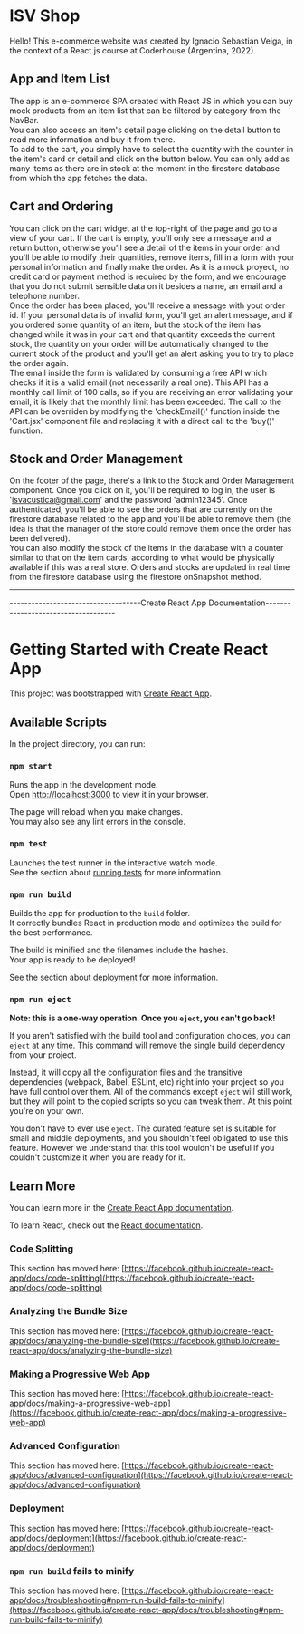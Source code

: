 # ISV Shop

Hello! This e-commerce website was created by Ignacio Sebastián Veiga, in the context of a React.js course at Coderhouse (Argentina, 2022).

## App and Item List

The app is an e-commerce SPA created with React JS in which you can buy mock products from an item list that can be filtered by category from the NavBar.  
You can also access an item's detail page clicking on the detail button to read more information and buy it from there.  
To add to the cart, you simply have to select the quantity with the counter in the item's card or detail and click on the button below. You can only add as many items as there are in stock at the moment in the firestore database from which the app fetches the data.

## Cart and Ordering

You can click on the cart widget at the top-right of the page and go to a view of your cart. If the cart is empty, you'll only see a message and a return button, otherwise you'll see a detail of the items in your order and you'll be able to modify their quantities, remove items, fill in a form with your personal information and finally make the order. As it is a mock proyect, no credit card or payment method is required by the form, and we encourage that you do not submit sensible data on it besides a name, an email and a telephone number.  
Once the order has been placed, you'll receive a message with yout order id. If your personal data is of invalid form, you'll get an alert message, and if you ordered some quantity of an item, but the stock of the item has changed while it was in your cart and that quantity exceeds the current stock, the quantity on your order will be automatically changed to the current stock of the product and you'll get an alert asking you to try to place the order again.  
The email inside the form is validated by consuming a free API which checks if it is a valid email (not necessarily a real one). This API has a monthly call limit of 100 calls, so if you are receiving an error validating your email, it is likely that the monthly limit has been exceeded. The call to the API can be overriden by modifying the 'checkEmail()' function inside the 'Cart.jsx' component file and replacing it with a direct call to the 'buy()' function.

## Stock and Order Management

On the footer of the page, there's a link to the Stock and Order Management component. Once you click on it, you'll be required to log in, the user is 'isvacustica@gmail.com' and the password 'admin12345'. Once authenticated, you'll be able to see the orders that are currently on the firestore database related to the app and you'll be able to remove them (the idea is that the manager of the store could remove them once the order has been delivered).  
You can also modify the stock of the items in the database with a counter similar to that on the item cards, according to what would be physically available if this was a real store. Orders and stocks are updated in real time from the firestore database using the firestore onSnapshot method.


---

------------------------------------Create React App Documentation------------------------------------

# Getting Started with Create React App

This project was bootstrapped with [Create React App](https://github.com/facebook/create-react-app).

## Available Scripts

In the project directory, you can run:

### `npm start`

Runs the app in the development mode.\
Open [http://localhost:3000](http://localhost:3000) to view it in your browser.

The page will reload when you make changes.\
You may also see any lint errors in the console.

### `npm test`

Launches the test runner in the interactive watch mode.\
See the section about [running tests](https://facebook.github.io/create-react-app/docs/running-tests) for more information.

### `npm run build`

Builds the app for production to the `build` folder.\
It correctly bundles React in production mode and optimizes the build for the best performance.

The build is minified and the filenames include the hashes.\
Your app is ready to be deployed!

See the section about [deployment](https://facebook.github.io/create-react-app/docs/deployment) for more information.

### `npm run eject`

**Note: this is a one-way operation. Once you `eject`, you can't go back!**

If you aren't satisfied with the build tool and configuration choices, you can `eject` at any time. This command will remove the single build dependency from your project.

Instead, it will copy all the configuration files and the transitive dependencies (webpack, Babel, ESLint, etc) right into your project so you have full control over them. All of the commands except `eject` will still work, but they will point to the copied scripts so you can tweak them. At this point you're on your own.

You don't have to ever use `eject`. The curated feature set is suitable for small and middle deployments, and you shouldn't feel obligated to use this feature. However we understand that this tool wouldn't be useful if you couldn't customize it when you are ready for it.

## Learn More

You can learn more in the [Create React App documentation](https://facebook.github.io/create-react-app/docs/getting-started).

To learn React, check out the [React documentation](https://reactjs.org/).

### Code Splitting

This section has moved here: [https://facebook.github.io/create-react-app/docs/code-splitting](https://facebook.github.io/create-react-app/docs/code-splitting)

### Analyzing the Bundle Size

This section has moved here: [https://facebook.github.io/create-react-app/docs/analyzing-the-bundle-size](https://facebook.github.io/create-react-app/docs/analyzing-the-bundle-size)

### Making a Progressive Web App

This section has moved here: [https://facebook.github.io/create-react-app/docs/making-a-progressive-web-app](https://facebook.github.io/create-react-app/docs/making-a-progressive-web-app)

### Advanced Configuration

This section has moved here: [https://facebook.github.io/create-react-app/docs/advanced-configuration](https://facebook.github.io/create-react-app/docs/advanced-configuration)

### Deployment

This section has moved here: [https://facebook.github.io/create-react-app/docs/deployment](https://facebook.github.io/create-react-app/docs/deployment)

### `npm run build` fails to minify

This section has moved here: [https://facebook.github.io/create-react-app/docs/troubleshooting#npm-run-build-fails-to-minify](https://facebook.github.io/create-react-app/docs/troubleshooting#npm-run-build-fails-to-minify)
